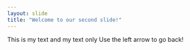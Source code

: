 ```yaml
---
layout: slide
title: "Welcome to our second slide!"
---
```

This is my text and my text only
Use the left arrow to go back!